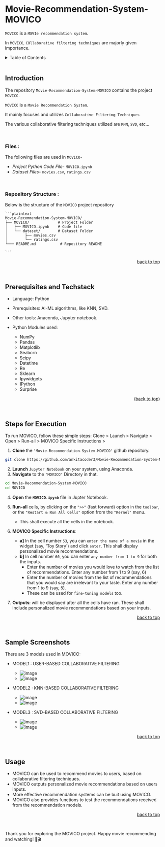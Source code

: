 <a name="readme-top"></a>


# Movie-Recommendation-System-MOVICO

```MOVICO``` is a ```MOVIe recommendation system```.

In ```MOVICO```, ```COllaborative filtering techniques``` are majorly given importance.


<details>
  <summary color= blue >Table of Contents</summary>
<li> Introduction</li>
<li> Prerequisites and Techstack</li>
<li> Steps for Execution </li>
<li> Sample Screenshots </li>
<li> Usage</li>
</details>
</br>

## Introduction
The repository ```Movie-Recommendation-System-MOVICO``` contains the project ```MOVICO```.

```MOVICO``` is a ```Movie Recommendation System```.

It mainly focuses and utilizes ```Collaborative Filtering Techniques``` 

The various collaborative filtering techniques utilized are ```KNN```, ```SVD```, etc...

<br>

### <b>Files :</b>

  The following files are used in ```MOVICO```-
  * <i>Project Python Code File-</i> `MOVICO.ipynb`
  * <i>Dataset Files-</i> `movies.csv`, `ratings.csv`
    
<br>

### <b>Repository Structure :</b>

  Below is the structure of the ```MOVICO``` project repository
  
    ```plaintext
    Movie-Recommendation-System-MOVICO/
    ├── MOVICO/             # Project Folder             
    │   ├── MOVICO.ipynb    # Code file
    │   └── dataset/        # Dataset Folder 
    │        ├── movies.csv      
    │        └── ratings.csv       
    └─── README.md           # Repository README
    
    ```
    
  <p align="right"><a href="#readme-top">back to top</a></p>
</br>

##  Prerequisites and Techstack

* Language: Python
* Prerequisites: AI-ML algorithms, like KNN, SVD.
* Other tools: Anaconda, Jupyter notebook.
* Python Modules used:
   * NumPy
  - Pandas
  - Matplotlib
  - Seaborn
  - Scipy
  - Datetime
  - Re
  - Sklearn
  - Ipywidgets
  - IPython
  - Surprise
    
  <p align="right">(<a href="#readme-top">back to top</a>)</p>
</br>

## Steps for Execution

To run MOVICO, follow these simple steps:
Clone > Launch > Navigate > Open > Run-all > MOVICO Specific Instructions >

 1. **Clone** the ``` 'Movie-Recommendation-System-MOVICO' ``` github repository.
  ```sh [
  git clone https://github.com/ankitacoder3/Movie-Recommendation-System-MOVICO.git
  ```
2. **Launch** ```Jupyter Notebook``` on your system, using Anaconda.
3. **Navigate** to the ``` 'MOVICO' ``` Directory in that.
  ```sh
  cd Movie-Recommendation-System-MOVICO
  cd MOVICO
  ```
  4. **Open** the **```MOVICO.ipynb```** file in Jupter Notebook. 


2. **Run-all** cells, by clicking on the ``` ">>" ``` (fast forward) option in the ```toolbar```, or the ``` "Restart & Run All Cells" ``` option from the ```"Kernel"``` menu.
     * This shall execute all the cells in the notebook.

4. **MOVICO Specific Instructions**:
     * **a]** In the cell number ```53```, you can ```enter the name of a movie``` in the widget (say, 'Toy Story') and click ```enter```.  This shall display personalized movie recommendations.
     * **b]** In cell number ```60```, you can enter ```any number from 1 to 9``` for both the inputs.
        * Enter the number of movies you would love to watch from the list of recommendations. Enter any number from 1 to 9 (say, 6)
        * Enter the number of movies from the list of recommendations that you would say are irrelevant to your taste. Enter any number from 1 to 9 (say, 5).
        * These can be used for ```fine-tuning models``` too.

7. **Outputs**: will be displayed after all the cells have ran. These shall include personalized movie recommendations based on your inputs.

  <p align="right"><a href="#readme-top">back to top</a></p>
</br>

## Sample Screenshots

There are 3 models used in MOVICO:

* MODEL1 : USER-BASED COLLABORATIVE FILTERING
  * ![image](https://github.com/ankitacoder3/Movie-Recommendation-System-MOVICO/assets/73939061/a96f5f41-7376-4410-83dc-2566663512c9)
  * ![image](https://github.com/ankitacoder3/Movie-Recommendation-System-MOVICO/assets/73939061/e1f6e0b9-ea55-480d-aa1b-977dc476eecf)

  
* MODEL2 : KNN-BASED COLLABORATIVE FILTERING
  * ![image](https://github.com/ankitacoder3/Movie-Recommendation-System-MOVICO/assets/73939061/cf882aa5-8474-4091-84f8-7dcbe38336e6)
  * ![image](https://github.com/ankitacoder3/Movie-Recommendation-System-MOVICO/assets/73939061/531ae7b9-4492-4f7b-83b5-c20c89fdd7a2)

* MODEL3 : SVD-BASED COLLABORATIVE FILTERING
  * ![image](https://github.com/ankitacoder3/Movie-Recommendation-System-MOVICO/assets/73939061/a3d60253-b240-40bc-bb11-663cdf3b6269)
  * ![image](https://github.com/ankitacoder3/Movie-Recommendation-System-MOVICO/assets/73939061/5e754a09-c89f-4abf-8409-7983223d1680)

  <p align="right"><a href="#readme-top">back to top</a></p>
</br>

## Usage
* MOVICO can be used to recommend movies to users, based on collaborative filtering techniques.
* MOVICO outputs personalized movie recommendations based on users inputs.
* More effective recommendation systems can be buit using MOVICO.
* MOVICO also provides functions to test the recommendations received from the recommendation models.
  <p align="right"><a href="#readme-top">back to top</a></p>
</br>

Thank you for exploring the MOVICO project. Happy movie recommending and watching! 🍿🎬
